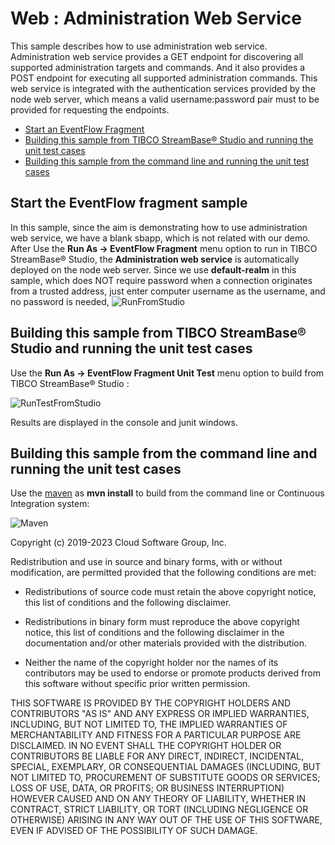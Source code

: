 # Web : Administration Web Service

This sample describes how to use administration web service. Administration web service provides a GET 
endpoint for discovering all supported administration targets and commands. And it also provides a POST
endpoint for executing all supported administration commands. This web service is integrated with the 
authentication services provided by the node web server, which means a valid username:password pair 
must to be provided for requesting the endpoints.

* [Start an EventFlow Fragment](#start-eventflow-fragment)
* [Building this sample from TIBCO StreamBase® Studio and running the unit test cases](#building-this-sample-from-tibco-streambase-reg-studio-and-running-the-unit-test-cases)
* [Building this sample from the command line and running the unit test cases](#building-this-sample-from-the-command-line-and-running-the-unit-test-cases)

## Start the EventFlow fragment sample

In this sample, since the aim is demonstrating how to use administration web service, we have a blank sbapp, 
which is not related with our demo. After Use the **Run As -> EventFlow Fragment** menu option to run in TIBCO StreamBase&reg; Studio, 
the **Administration web service** is automatically deployed on the node web server.
Since we use **default-realm** in this sample, which does NOT require password when a connection originates from a trusted address, 
just enter computer username as the username, and no password is needed,
![RunFromStudio](images/studio.gif)

## Building this sample from TIBCO StreamBase&reg; Studio and running the unit test cases

Use the **Run As -> EventFlow Fragment Unit Test** menu option to build from TIBCO StreamBase&reg; Studio :

![RunTestFromStudio](images/studiounit.gif)

Results are displayed in the console and junit windows.

## Building this sample from the command line and running the unit test cases

Use the [maven](https://maven.apache.org) as **mvn install** to build from the command line or Continuous Integration system:

![Maven](images/maven.gif)


Copyright (c) 2019-2023 Cloud Software Group, Inc.

Redistribution and use in source and binary forms, with or without
modification, are permitted provided that the following conditions are met:

* Redistributions of source code must retain the above copyright notice, this
  list of conditions and the following disclaimer.

* Redistributions in binary form must reproduce the above copyright notice,
  this list of conditions and the following disclaimer in the documentation
  and/or other materials provided with the distribution.

* Neither the name of the copyright holder nor the names of its
  contributors may be used to endorse or promote products derived from
  this software without specific prior written permission.

THIS SOFTWARE IS PROVIDED BY THE COPYRIGHT HOLDERS AND CONTRIBUTORS "AS IS"
AND ANY EXPRESS OR IMPLIED WARRANTIES, INCLUDING, BUT NOT LIMITED TO, THE
IMPLIED WARRANTIES OF MERCHANTABILITY AND FITNESS FOR A PARTICULAR PURPOSE ARE
DISCLAIMED. IN NO EVENT SHALL THE COPYRIGHT HOLDER OR CONTRIBUTORS BE LIABLE
FOR ANY DIRECT, INDIRECT, INCIDENTAL, SPECIAL, EXEMPLARY, OR CONSEQUENTIAL
DAMAGES (INCLUDING, BUT NOT LIMITED TO, PROCUREMENT OF SUBSTITUTE GOODS OR
SERVICES; LOSS OF USE, DATA, OR PROFITS; OR BUSINESS INTERRUPTION) HOWEVER
CAUSED AND ON ANY THEORY OF LIABILITY, WHETHER IN CONTRACT, STRICT LIABILITY,
OR TORT (INCLUDING NEGLIGENCE OR OTHERWISE) ARISING IN ANY WAY OUT OF THE USE
OF THIS SOFTWARE, EVEN IF ADVISED OF THE POSSIBILITY OF SUCH DAMAGE.
